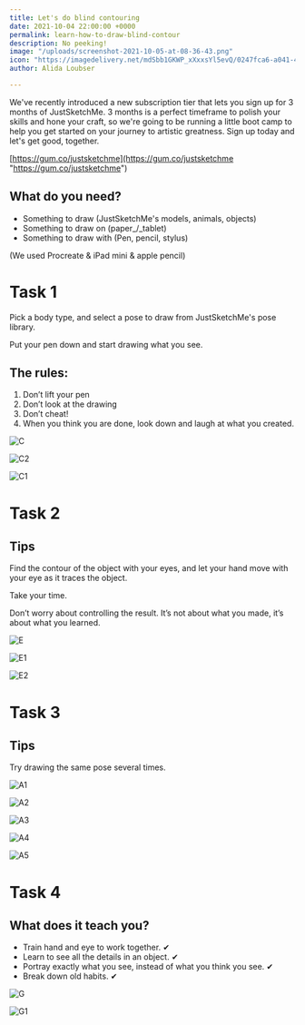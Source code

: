 ```yaml
---
title: Let's do blind contouring
date: 2021-10-04 22:00:00 +0000
permalink: learn-how-to-draw-blind-contour
description: No peeking!
image: "/uploads/screenshot-2021-10-05-at-08-36-43.png"
icon: "https://imagedelivery.net/mdSbb1GKWP_xXxxsYl5evQ/0247fca6-a041-473f-90a2-dffa7f4e7f00/icon"
author: Alida Loubser

---
```

We've recently introduced a new subscription tier that lets you sign up for 3 months of JustSketchMe. 3 months is a perfect timeframe to polish your skills and hone your craft, so we're going to be running a little boot camp to help you get started on your journey to artistic greatness. Sign up today and let's get good, together.

[https://gum.co/justsketchme](https://gum.co/justsketchme "https://gum.co/justsketchme")

## What do you need?

* Something to draw (JustSketchMe's models, animals, objects)
* Something to draw on (paper_/_tablet)
* Something to draw with (Pen, pencil, stylus)

(We used Procreate & iPad mini & apple pencil)

# Task 1

Pick a body type, and select a pose to draw from JustSketchMe's pose library.

Put your pen down and start drawing what you see.

## The rules:

1. Don’t lift your pen
2. Don’t look at the drawing
3. Don’t cheat!
4. When you think you are done, look down and laugh at what you created.

![C](https://imagedelivery.net/mdSbb1GKWP_xXxxsYl5evQ/be7ce591-d086-44bb-420d-dedafc887700/optimised)

![C2](https://imagedelivery.net/mdSbb1GKWP_xXxxsYl5evQ/b7bd7d63-c12b-4b71-61a8-3e4f9b901800/optimised)

![C1](https://imagedelivery.net/mdSbb1GKWP_xXxxsYl5evQ/0247fca6-a041-473f-90a2-dffa7f4e7f00/optimised)

# Task 2

## Tips

Find the contour of the object with your eyes, and let your hand move with your eye as it traces the object.

Take your time.

Don’t worry about controlling the result. It’s not about what you made, it’s about what you learned.

![E](https://imagedelivery.net/mdSbb1GKWP_xXxxsYl5evQ/339a4961-31a9-44c5-37d7-cc89f1d2f800/optimised)

![E1](https://imagedelivery.net/mdSbb1GKWP_xXxxsYl5evQ/2be2a954-36a5-461e-2890-3a7912426100/optimised)

![E2](https://imagedelivery.net/mdSbb1GKWP_xXxxsYl5evQ/cb20139a-8dc9-4ae2-45ac-0e9488050b00/optimised)

# Task 3

## Tips

Try drawing the same pose several times.

![A1](https://imagedelivery.net/mdSbb1GKWP_xXxxsYl5evQ/0bde8090-b4bd-4ede-7532-3aab189d2b00/optimised)

![A2](https://imagedelivery.net/mdSbb1GKWP_xXxxsYl5evQ/1fe14f0e-0c6c-43ac-55eb-771a28e0d600/optimised)

![A3](https://imagedelivery.net/mdSbb1GKWP_xXxxsYl5evQ/0e2dc3ad-8763-447c-98f1-5dfad68dfd00/optimised)

![A4](https://imagedelivery.net/mdSbb1GKWP_xXxxsYl5evQ/b73c88db-56ce-45ae-50d3-9c7e21bac200/optimised)

![A5](https://imagedelivery.net/mdSbb1GKWP_xXxxsYl5evQ/e943266a-0a7d-493f-9b80-087db5bf2000/optimised)

# Task 4

## What does it teach you?

* Train hand and eye to work together. ✔
* Learn to see all the details in an object. ✔
* Portray exactly what you see, instead of what you think you see. ✔
* Break down old habits. ✔

![G](https://imagedelivery.net/mdSbb1GKWP_xXxxsYl5evQ/c3515be0-4f91-4b9e-bc9e-adc620ce1e00/optimised)

![G1](https://imagedelivery.net/mdSbb1GKWP_xXxxsYl5evQ/661e5055-d9f8-45f7-4b7c-eb0fc192b500/optimised)